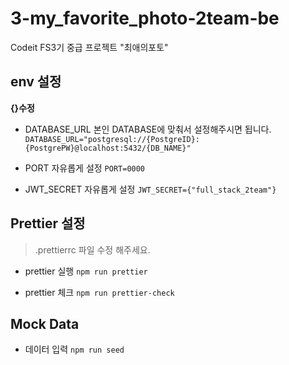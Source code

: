 # 3-my_favorite_photo-2team-be

Codeit FS3기 중급 프로젝트 "최애의포토"

## env 설정

**{}수정**

- DATABASE_URL
  본인 DATABASE에 맞춰서 설정해주시면 됩니다.
  `DATABASE_URL="postgresql://{PostgreID}:{PostgrePW}@localhost:5432/{DB_NAME}"`

- PORT
  자유롭게 설정
  `PORT=0000`

- JWT_SECRET
  자유롭게 설정
  `JWT_SECRET={"full_stack_2team"}`

## Prettier 설정

> .prettierrc 파일 수정 해주세요.

- prettier 실행
  `npm run prettier`

- prettier 체크
  `npm run prettier-check`

## Mock Data

- 데이터 입력
  `npm run seed`
